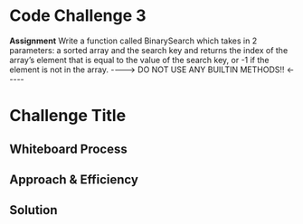# Code Challenge 3

**Assignment**
Write a function called BinarySearch which takes in 2 parameters: a sorted array and the search key and returns the index of the array’s element that is equal to the value of the search key, or -1 if the element is not in the array.
----> DO NOT USE ANY BUILTIN METHODS!! <-----

# Challenge Title
<!-- Description of the challenge -->

## Whiteboard Process
<!-- Embedded whiteboard image -->

## Approach & Efficiency
<!-- What approach did you take? Why? What is the Big O space/time for this approach? -->

## Solution
<!-- Show how to run your code, and examples of it in action -->

